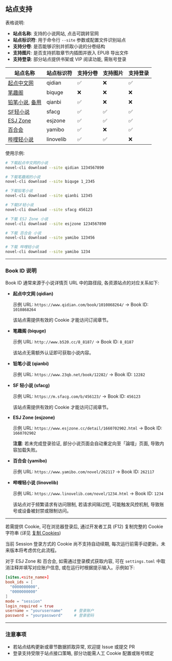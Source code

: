 ## 站点支持

表格说明:

- **站点名称**: 支持的小说网站, 点击可跳转官网
- **站点标识符**: 用于命令行 `--site` 参数或配置文件识别站点
- **支持分卷**: 是否能够识别并抓取小说的分卷结构
- **支持图片**: 是否支持抓取章节内插图并嵌入 EPUB 导出文件
- **支持登录**: 部分站点提供书架或 VIP 阅读功能, 需账号登录

| 站点名称                                                     | 站点标识符 | 支持分卷 | 支持图片 | 支持登录 |
| ------------------------------------------------------------ | ---------- | -------- | -------- | -------- |
| [起点中文网](https://www.qidian.com)                         | qidian     | ✅        | ❌        | ✅        |
| [笔趣阁](http://www.b520.cc)                                 | biquge     | ❌        | ❌        | ❌        |
| [铅笔小说](https://www.23qb.net), [备用](https://www.23qb.com/) | qianbi   | ✅        | ❌        | ❌        |
| [SF轻小说](https://m.sfacg.com)                              | sfacg      | ✅        | ✅        | ✅        |
| [ESJ Zone](https://www.esjzone.cc)                           | esjzone    | ✅        | ✅        | ✅        |
| [百合会](https://www.yamibo.com/site/novel)                  | yamibo     | ✅        | ❌        | ✅        |
| [哔哩轻小说](https://www.linovelib.com/)                     | linovelib   | ✅        | ✅        | ❌        |

使用示例:

```bash
# 下载起点中文网的小说
novel-cli download --site qidian 1234567890

# 下载笔趣阁的小说
novel-cli download --site biquge 1_2345

# 下载铅笔小说
novel-cli download --site qianbi 12345

# 下载SF轻小说
novel-cli download --site sfacg 456123

# 下载 ESJ Zone 小说
novel-cli download --site esjzone 1234567890

# 下载 百合会 小说
novel-cli download --site yamibo 123456

# 下载 哔哩轻小说
novel-cli download --site yamibo 1234
```

---

### Book ID 说明

Book ID 通常来源于小说详情页 URL 中的路径段, 各资源站点的对应关系如下:

* **起点中文网 (qidian)**

  示例 URL: `https://www.qidian.com/book/1010868264/` -> Book ID: `1010868264`

  该站点需提供有效的 Cookie 才能访问订阅章节。

* **笔趣阁 (biquge)**

  示例 URL: `http://www.b520.cc/8_8187/` -> Book ID: `8_8187`

  该站点无需额外认证即可获取小说内容。

* **铅笔小说 (qianbi)**

  示例 URL: `https://www.23qb.net/book/12282/` -> Book ID: `12282`

* **SF 轻小说 (sfacg)**

  示例 URL: `https://m.sfacg.com/b/456123/` -> Book ID: `456123`

  该站点需提供有效的 Cookie 才能访问订阅章节。

* **ESJ Zone (esjzone)**

  示例 URL: `https://www.esjzone.cc/detail/1660702902.html` -> Book ID: `1660702902`

  **注意**: 若未完成登录验证, 部分小说页面会自动重定向至「論壇」页面, 导致内容加载失败。

* **百合会 (yamibo)**

  示例 URL: `https://www.yamibo.com/novel/262117` -> Book ID: `262117`

* **哔哩轻小说 (linovelib)**

  示例 URL: `https://www.linovelib.com/novel/1234.html` -> Book ID: `1234`

  该站点对于频繁请求有访问限制, 若请求间隔过短, 可能触发风控机制, 导致账号或设备被封禁或限制访问。

---

若需提供 Cookie, 可在浏览器登录后, 通过开发者工具 (F12) 复制完整的 Cookie 字符串 (详见 [复制 Cookies](./copy-cookies.md))

当前 Session 登录方式的 Cookie 尚不支持自动续期, 每次运行前需手动更新。未来版本将考虑优化此流程。

对于 ESJ Zone 和 百合会, 如需通过登录模式获取内容, 可在 `settings.toml` 中取消注释并填写对应账户信息, 或在运行时根据提示输入。示例如下:

```toml
[sites.<site_name>]
book_ids = [
  "0000000000",
  "0000000000"
]
mode = "session"
login_required = true
username = "yourusername"     # 登录账户
password = "yourpassword"     # 登录密码
```

---

### 注意事项

- 若站点结构更新或章节数据抓取异常, 欢迎提 Issue 或提交 PR
- 登录支持受限于站点接口策略, 部分功能需人工 Cookie 配置或账号绑定
